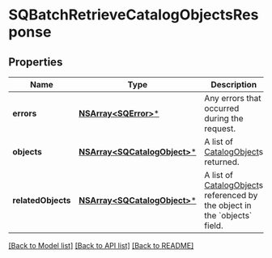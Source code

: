 # SQBatchRetrieveCatalogObjectsResponse

## Properties
Name | Type | Description | Notes
------------ | ------------- | ------------- | -------------
**errors** | [**NSArray&lt;SQError&gt;***](SQError.md) | Any errors that occurred during the request. | [optional] 
**objects** | [**NSArray&lt;SQCatalogObject&gt;***](SQCatalogObject.md) | A list of [CatalogObject](https://developer.squareup.com/reference/square_2023-10-18/objects/CatalogObject)s returned. | [optional] 
**relatedObjects** | [**NSArray&lt;SQCatalogObject&gt;***](SQCatalogObject.md) | A list of [CatalogObject](https://developer.squareup.com/reference/square_2023-10-18/objects/CatalogObject)s referenced by the object in the &#x60;objects&#x60; field. | [optional] 

[[Back to Model list]](../README.md#documentation-for-models) [[Back to API list]](../README.md#documentation-for-api-endpoints) [[Back to README]](../README.md)


